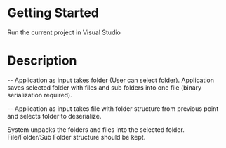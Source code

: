 # Getting Started
Run the current project in Visual Studio

# Description
-- Application as input takes folder (User can select folder). Application saves selected folder with files and sub folders into one file (binary serialization required).

-- Application as input takes file with folder structure from previous point and selects folder to deserialize.

System unpacks the folders and files into the selected folder. File/Folder/Sub Folder structure should be kept.
